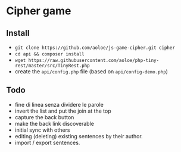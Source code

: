 # Cipher game

## Install

- `git clone https://github.com/aoloe/js-game-cipher.git cipher`
- `cd api && composer install`
- `wget https://raw.githubusercontent.com/aoloe/php-tiny-rest/master/src/TinyRest.php`
- create the `api/config.php` file (based on `api/config-demo.php`)

## Todo

- fine di linea  senza dividere le parole
- invert the list and put the join at the top
- capture the back button
- make the back link discoverable
- initial sync with others
- editing (deleting) existing sentences by their author.
- import / export sentences.
